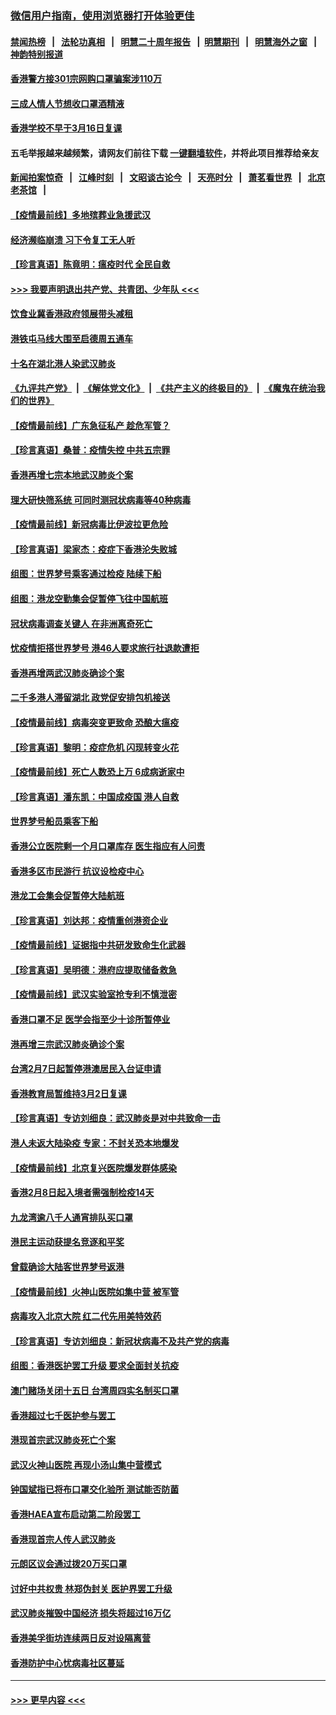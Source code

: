 ### [微信用户指南，使用浏览器打开体验更佳](https://github.com/gfw-breaker/banned-news1/blob/master/indexes/wechat-guide.md?t=0)
#### [禁闻热榜](热点新闻.md?t=0)  &nbsp;&nbsp;|&nbsp;&nbsp; [法轮功真相](https://github.com/gfw-breaker/truth/blob/master/README.md?t=0) &nbsp;&nbsp;|&nbsp;&nbsp; [明慧二十周年报告](https://github.com/gfw-breaker/mh-reports/blob/master/README.md?t=0) &nbsp;&nbsp;|&nbsp;&nbsp;[明慧期刊](https://github.com/gfw-breaker/mh-qikan) &nbsp;&nbsp;|&nbsp;&nbsp; [明慧海外之窗](https://github.com/gfw-breaker/mh-news/blob/master/README.md?t=0) &nbsp;&nbsp;|&nbsp;&nbsp; [神韵特别报道](https://github.com/gfw-breaker/mh-news/blob/master/shenyun.md?t=0)
#### [香港警方接301宗网购口罩骗案涉110万](../pages/nsc415/n11867572.md?t=02141102) 
#### [三成人情人节想收口罩酒精液](../pages/nsc415/n11867523.md?t=02141102) 
#### [香港学校不早于3月16日复课](../pages/nsc415/n11867498.md?t=02141102) 
#### 五毛举报越来越频繁，请网友们前往下载 [一键翻墙软件](https://github.com/gfw-breaker/ssr-accounts)，并将此项目推荐给亲友
#### [新闻拍案惊奇](https://github.com/gfw-breaker/banned-news1/blob/master/pages/link4.md) &nbsp;&nbsp;|&nbsp;&nbsp; [江峰时刻](https://github.com/gfw-breaker/banned-news1/blob/master/pages/link4.md) &nbsp;&nbsp;|&nbsp;&nbsp; [文昭谈古论今](https://github.com/gfw-breaker/banned-news1/blob/master/pages/link4.md) &nbsp;&nbsp;|&nbsp;&nbsp; [天亮时分](https://github.com/gfw-breaker/banned-news1/blob/master/pages/link4.md) &nbsp;&nbsp;|&nbsp;&nbsp; [萧茗看世界](https://github.com/gfw-breaker/banned-news1/blob/master/pages/link4.md) &nbsp;&nbsp;|&nbsp;&nbsp; [北京老茶馆](https://github.com/gfw-breaker/banned-news1/blob/master/pages/link4.md) &nbsp;&nbsp;|&nbsp;&nbsp; 
#### [【疫情最前线】多地殡葬业急援武汉](../pages/nsc415/n11866914.md?t=02141102) 
#### [经济濒临崩溃 习下令复工无人听](../pages/nsc415/n11867269.md?t=02141102) 
#### [【珍言真语】陈竟明：瘟疫时代 全民自救](../pages/nsc415/n11866765.md?t=02141102) 
#### [>>> 我要声明退出共产党、共青团、少年队 <<<](https://github.com/begood0513/goodnews/blob/master/quit/letter.md) 
#### [饮食业冀香港政府领展带头减租](../pages/nsc415/n11864876.md?t=02141102) 
#### [港铁屯马线大围至启德周五通车](../pages/nsc415/n11864842.md?t=02141102) 
#### [十名在湖北港人染武汉肺炎](../pages/nsc415/n11864807.md?t=02141102) 
#### [《九评共产党》](https://github.com/begood0513/9ping.md/blob/master/README.md) &nbsp;|&nbsp; [《解体党文化》](../../../../jtdwh.md/blob/master/README.md)  &nbsp;|&nbsp; [《共产主义的终极目的》](../../../../gczydzjmd.md/blob/master/README.md) &nbsp;|&nbsp; [《魔鬼在统治我们的世界》](../../../../mgztzwmdsj.md/blob/master/README.md) 
#### [【疫情最前线】广东急征私产 趁危军管？](../pages/nsc415/n11864205.md?t=02141102) 
#### [【珍言真语】桑普：疫情失控 中共五宗罪](../pages/nsc415/n11864157.md?t=02141102) 
#### [香港再增七宗本地武汉肺炎个案](../pages/nsc415/n11862405.md?t=02141102) 
#### [理大研快筛系统 可同时测冠状病毒等40种病毒](../pages/nsc415/n11862376.md?t=02141102) 
#### [【疫情最前线】新冠病毒比伊波拉更危险](../pages/nsc415/n11862199.md?t=02141102) 
#### [【珍言真语】梁家杰：疫症下香港沦失败城](../pages/nsc415/n11861588.md?t=02141102) 
#### [组图：世界梦号乘客通过检疫 陆续下船](../pages/nsc415/n11858302.md?t=02141102) 
#### [组图：港龙空勤集会促暂停飞往中国航班](../pages/nsc415/n11858190.md?t=02141102) 
#### [冠状病毒调查关键人 在非洲离奇死亡](../pages/nsc415/n11859798.md?t=02141102) 
#### [忧疫情拒搭世界梦号 港46人要求旅行社退款遭拒](../pages/nsc415/n11859849.md?t=02141102) 
#### [香港再增两武汉肺炎确诊个案](../pages/nsc415/n11859833.md?t=02141102) 
#### [二千多港人滞留湖北 政党促安排包机接送](../pages/nsc415/n11859831.md?t=02141102) 
#### [【疫情最前线】病毒突变更致命 恐酿大瘟疫](../pages/nsc415/n11859604.md?t=02141102) 
#### [【珍言真语】黎明：疫症危机 闪现转变火花](../pages/nsc415/n11859199.md?t=02141102) 
#### [【疫情最前线】死亡人数恐上万 6成病逝家中](../pages/nsc415/n11856687.md?t=02141102) 
#### [【珍言真语】潘东凯：中国成疫国 港人自救](../pages/nsc415/n11856962.md?t=02141102) 
#### [世界梦号船员乘客下船](../pages/nsc415/n11856883.md?t=02141102) 
#### [香港公立医院剩一个月口罩库存 医生指应有人问责](../pages/nsc415/n11856875.md?t=02141102) 
#### [香港多区市民游行 抗议设检疫中心](../pages/nsc415/n11856866.md?t=02141102) 
#### [港龙工会集会促暂停大陆航班](../pages/nsc415/n11856840.md?t=02141102) 
#### [【珍言真语】刘达邦：疫情重创港资企业](../pages/nsc415/n11854274.md?t=02141102) 
#### [【疫情最前线】证据指中共研发致命生化武器](../pages/nsc415/n11853087.md?t=02141102) 
#### [【珍言真语】吴明德：港府应提取储备救急](../pages/nsc415/n11852734.md?t=02141102) 
#### [【疫情最前线】武汉实验室抢专利不慎泄密](../pages/nsc415/n11850310.md?t=02141102) 
#### [香港口罩不足 医学会指至少十诊所暂停业](../pages/nsc415/n11850301.md?t=02141102) 
#### [港再增三宗武汉肺炎确诊个案](../pages/nsc415/n11850328.md?t=02141102) 
#### [台湾2月7日起暂停港澳居民入台证申请](../pages/nsc415/n11850304.md?t=02141102) 
#### [香港教育局暂维持3月2日复课](../pages/nsc415/n11850260.md?t=02141102) 
#### [【珍言真语】专访刘细良：武汉肺炎是对中共致命一击](../pages/nsc415/n11849934.md?t=02141102) 
#### [港人未返大陆染疫 专家：不封关恐本地爆发](../pages/nsc415/n11848021.md?t=02141102) 
#### [【疫情最前线】北京复兴医院爆发群体感染](../pages/nsc415/n11847626.md?t=02141102) 
#### [香港2月8日起入境者需强制检疫14天](../pages/nsc415/n11847658.md?t=02141102) 
#### [九龙湾逾八千人通宵排队买口罩](../pages/nsc415/n11847647.md?t=02141102) 
#### [港民主运动获提名竞逐和平奖](../pages/nsc415/n11847633.md?t=02141102) 
#### [曾载确诊大陆客世界梦号返港](../pages/nsc415/n11847608.md?t=02141102) 
#### [【疫情最前线】火神山医院如集中营 被军管](../pages/nsc415/n11847524.md?t=02141102) 
#### [病毒攻入北京大院 红二代先用美特效药](../pages/nsc415/n11847427.md?t=02141102) 
#### [【珍言真语】专访刘细良：新冠状病毒不及共产党的病毒](../pages/nsc415/n11847164.md?t=02141102) 
#### [组图：香港医护罢工升级 要求全面封关抗疫](../pages/nsc415/n11844107.md?t=02141102) 
#### [澳门赌场关闭十五日 台湾周四实名制买口罩](../pages/nsc415/n11845083.md?t=02141102) 
#### [香港超过七千医护参与罢工](../pages/nsc415/n11845051.md?t=02141102) 
#### [港现首宗武汉肺炎死亡个案](../pages/nsc415/n11844998.md?t=02141102) 
#### [武汉火神山医院 再现小汤山集中营模式](../pages/nsc415/n11844763.md?t=02141102) 
#### [钟国斌指已将布口罩交化验所 测试能否防菌](../pages/nsc415/n11842783.md?t=02141102) 
#### [香港HAEA宣布启动第二阶段罢工](../pages/nsc415/n11842723.md?t=02141102) 
#### [香港现首宗人传人武汉肺炎](../pages/nsc415/n11842766.md?t=02141102) 
#### [元朗区议会通过拨20万买口罩](../pages/nsc415/n11842754.md?t=02141102) 
#### [讨好中共权贵 林郑伪封关 医护界罢工升级](../pages/nsc415/n11842359.md?t=02141102) 
#### [武汉肺炎摧毁中国经济 损失将超过16万亿](../pages/nsc415/n11839723.md?t=02141102) 
#### [香港美孚街坊连续两日反对设隔离营](../pages/nsc415/n11839962.md?t=02141102) 
#### [香港防护中心忧病毒社区蔓延](../pages/nsc415/n11839933.md?t=02141102) 

----
#### [ >>> 更早内容 <<< ](../indexes/nsc415-earlier.md)
